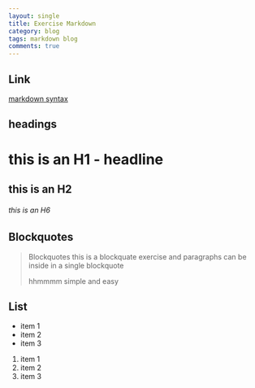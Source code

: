 ```yaml
---
layout: single
title: Exercise Markdown
category: blog
tags: markdown blog
comments: true
---
```


## Link

[markdown syntax](http://daringfireball.net/projects/markdown/syntax)

## headings

# this is an H1 - headline

## this is an H2

###### this is an H6

## Blockquotes 
> Blockquotes
> this is a blockquate exercise and paragraphs can be inside in a single blockquote
>
> hhmmmm
> simple and easy

## List
* item 1
* item 2
* item 3

1. item 1
2. item 2
3. item 3


